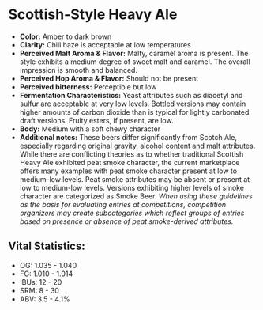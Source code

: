 # Scottish-Style Heavy Ale

- **Color:** Amber to dark brown
- **Clarity:** Chill haze is acceptable at low temperatures
- **Perceived Malt Aroma & Flavor:** Malty, caramel aroma is present. The style exhibits a medium degree of sweet malt and caramel. The overall impression is smooth and balanced.
- **Perceived Hop Aroma & Flavor:** Should not be present
- **Perceived bitterness:** Perceptible but low
- **Fermentation Characteristics:** Yeast attributes such as diacetyl and sulfur are acceptable at very low levels. Bottled versions may contain higher amounts of carbon dioxide than is typical for lightly carbonated draft versions. Fruity esters, if present, are low.
- **Body:** Medium with a soft chewy character
- **Additional notes:** These beers differ significantly from Scotch Ale, especially regarding original gravity, alcohol content and malt attributes. While there are conflicting theories as to whether traditional Scottish Heavy Ale exhibited peat smoke character, the current marketplace offers many examples with peat smoke character present at low to medium-low levels. Peat smoke attributes may be absent or present at low to medium-low levels. Versions exhibiting higher levels of smoke character are categorized as Smoke Beer. _When using these guidelines as the basis for evaluating entries at competitions, competition organizers may create subcategories which reflect groups of entries based on presence or absence of peat smoke-derived attributes._

## Vital Statistics:

- OG: 1.035 - 1.040
- FG: 1.010 - 1.014
- IBUs: 12 - 20
- SRM: 8 - 30
- ABV: 3.5 - 4.1%
